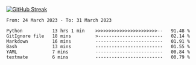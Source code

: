 [![GitHub Streak](https://streak-stats.demolab.com?user=renren-017&theme=sea&hide_border=true&background=DD272700)](https://git.io/streak-stats)

<!--START_SECTION:waka-->

```text
From: 24 March 2023 - To: 31 March 2023

Python           13 hrs 1 min    >>>>>>>>>>>>>>>>>>>>>>>--   91.48 %
GitIgnore file   18 mins         >------------------------   02.14 %
Markdown         16 mins         -------------------------   01.91 %
Bash             13 mins         -------------------------   01.55 %
YAML             7 mins          -------------------------   00.84 %
textmate         6 mins          -------------------------   00.79 %
```

<!--END_SECTION:waka-->
